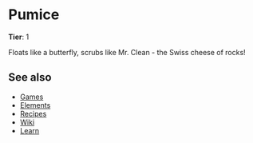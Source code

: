 # Pumice

**Tier**: 1

Floats like a butterfly, scrubs like Mr. Clean - the Swiss cheese of rocks!

## See also

* [Games](/wiki/games)
* [Elements](/wiki/elements)
* [Recipes](/wiki/recipes)
* [Wiki](/wiki/index)
* [Learn](/learn/index)